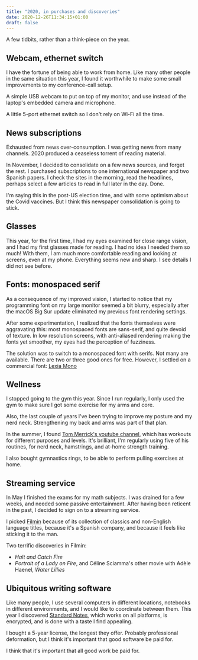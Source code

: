 ```yaml
---
title: "2020, in purchases and discoveries"
date: 2020-12-26T11:34:15+01:00
draft: false
---
```


A few tidbits, rather than a think-piece on the year.

## Webcam, ethernet switch

I have the fortune of being able to work from home. Like many other people in the
same situation this year, I found it worthwhile to make some small improvements
to my conference-call setup.

A simple USB webcam to put on top of my monitor, and use instead of the laptop's
embedded camera and microphone.

A little 5-port ethernet switch so I don't rely on Wi-Fi all the time.

## News subscriptions

Exhausted from news over-consumption. I was getting news from many channels.
2020 produced a ceaseless torrent of reading material.

In November, I decided to consolidate on a few news sources, and forget the rest.
I purchased subscriptions to one international newspaper and two Spanish papers.
I check the sites in the morning, read the headlines, perhaps select a few articles
to read in full later in the day. Done.

I'm saying this in the post-US election time, and with some optimism
about the Covid vaccines. But I think this newspaper consolidation is going to stick.

## Glasses

This year, for the first time, I had my eyes examined for close range vision,
and I had my first glasses made for reading. I had no idea I needed them so much!
With them, I am much more comfortable reading and looking at screens, even at my phone.
Everything seems new and sharp. I see details I did not see before.

## Fonts: monospaced serif

As a consequence of my improved vision, I started to notice that my programming
font on my large monitor seemed a bit blurry, especially after the macOS
Big Sur update eliminated my previous font rendering settings.

After some experimentation, I realized that the fonts themselves were aggravating
this: most monospaced fonts are sans-serif, and quite devoid of texture.
In low resolution screens, with anti-aliased rendering making the fonts
yet smoother, my eyes had the perception of fuzziness.

The solution was to switch to a monospaced font with serifs.
Not many are available. There are two or three good ones for free.
However, I settled on a commercial font:
[Lexia Mono](https://www.daltonmaag.com/library/lexia-mono)

## Wellness

I stopped going to the gym this year. Since I run regularly, I only used the
gym to make sure I got some exercise for my arms and core.

Also, the last couple of years I've been trying to improve my posture
and my nerd neck. Strengthening my back and arms was part of that plan.

In the summer, I found
[Tom Merrick's youtube channel](https://www.youtube.com/channel/UCU0DZhN-8KFLYO6beSaYljg),
which has workouts for different purposes and levels. It's brilliant, I'm
regularly using five of his routines, for nerd neck, hamstrings,
and at-home strength training.

I also bought gymnastics rings, to be able to perform pulling exercises at home.

## Streaming service

In May I finished the exams for my math subjects. I was drained for a few weeks,
and needed some passive entertainment. After having been reticent in the past,
I decided to sign on to a streaming service.

I picked [Filmin](https://www.filmin.es)
because of its collection of classics and non-English language
titles, because it's a Spanish company, and because it feels like sticking it to
the man.

Two terrific discoveries in Filmin:

- *Halt and Catch Fire*
- *Portrait of a Lady on Fire*, and Céline Sciamma's
  other movie with Adèle Haenel, *Water Lillies*

## Ubiquitous writing software

Like many people, I use several computers in different locations, notebooks in different
environments, and I would like to coordinate between them.
This year I discovered [Standard Notes](https://standardnotes.org),
which works on all platforms, is encrypted, and is done with a taste I find appealing.

I bought a 5-year license, the longest they offer.
Probably professional deformation, but I think it's important that good software be paid for.

I think that it's important that all good work be paid for.
